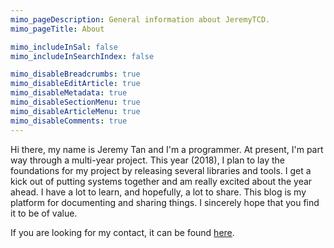 ```yaml
---
mimo_pageDescription: General information about JeremyTCD.
mimo_pageTitle: About

mimo_includeInSal: false
mimo_includeInSearchIndex: false

mimo_disableBreadcrumbs: true
mimo_disableEditArticle: true
mimo_disableMetadata: true
mimo_disableSectionMenu: true
mimo_disableArticleMenu: true
mimo_disableComments: true
---
```


Hi there, my name is Jeremy Tan and I'm a programmer. At present, I'm part way through a multi-year project. This year (2018), I plan to lay the foundations for my project by releasing
several libraries and tools. I get a kick out of putting systems together and am really excited about the year ahead. I have a lot to learn, and hopefully, a lot to 
share. This blog is my platform for documenting and sharing things. I sincerely hope that you find it to be of value.

If you are looking for my contact, it can be found [here](/contact).